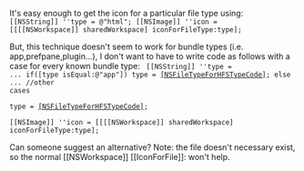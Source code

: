 It's easy enough to get the icon for a particular file type using:
<code>
[[NSString]] ''type = @"html";
[[NSImage]] ''icon = [[[[NSWorkspace]] sharedWorkspace] iconForFileType:type];
</code>

But, this technique doesn't seem to work for bundle types (i.e. app,prefpane,plugin...), I don't want to have to write code as follows  with a case for every known bundle type:
<code>
[[NSString]] ''type = ...
if([type isEqual:@"app"]) 
    type = [[NSFileTypeForHFSTypeCode]]('APPL');
else ... //other cases	
    type = [[NSFileTypeForHFSTypeCode]]('fldr');	
[[NSImage]] ''icon = [[[[NSWorkspace]] sharedWorkspace] iconForFileType:type];
</code>

Can someone suggest an alternative? Note: the file doesn't necessary exist, so the normal [[NSWorkspace]] [[IconForFile]]: won't help.